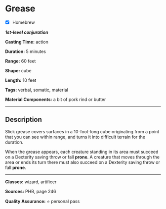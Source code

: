 # Grease

- [x] Homebrew

***1st-level conjuration***

**Casting Time:** action

**Duration:** 5 minutes

**Range:** 60 feet

**Shape:** cube

**Length:** 10 feet

**Tags:** verbal, somatic, material

**Material Components:** a bit of pork rind or butter

---

## Description
Slick grease covers surfaces in a 10-foot-long cube originating from a point that you can see within range, and turns it into difficult terrain for the duration.

When the grease appears, each creature standing in its area must succeed on a Dexterity saving throw or fall **prone**.
A creature that moves through the area or ends its turn there must also succeed on a Dexterity saving throw or fall **prone**.

---

**Classes:** wizard, artificer

**Sources:** PHB, page 246

**Quality Assurance:** :star: personal pass

